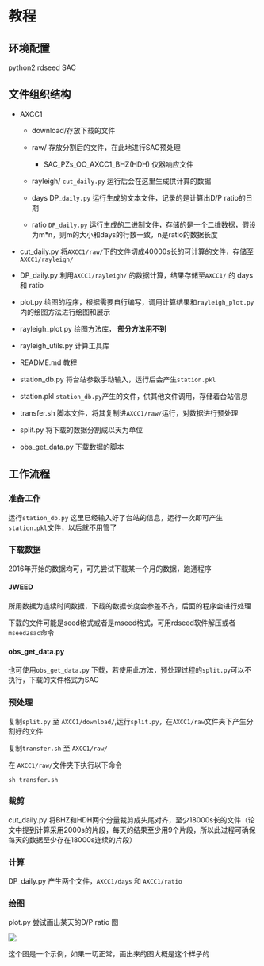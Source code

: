 # 教程

## 环境配置

python2
rdseed
SAC

## 文件组织结构

* AXCC1

    * download/存放下载的文件

    * raw/ 存放分割后的文件，在此地进行SAC预处理
    
        * SAC_PZs_OO_AXCC1_BHZ(HDH) 仪器响应文件
    
    * rayleigh/ `cut_daily.py` 运行后会在这里生成供计算的数据
    
    * days DP_`daily.py` 运行生成的文本文件，记录的是计算出D/P ratio的日期
    
    * ratio `DP_daily.py` 运行生成的二进制文件，存储的是一个二维数据，假设为m*n，则m的大小和days的行数一致，n是ratio的数据长度   

* cut_daily.py 将`AXCC1/raw/`下的文件切成40000s长的可计算的文件，存储至`AXCC1/rayleigh/` 

* DP_daily.py 利用`AXCC1/rayleigh/` 的数据计算，结果存储至`AXCC1/` 的 days 和 ratio

* plot.py 绘图的程序，根据需要自行编写，调用计算结果和`rayleigh_plot.py` 内的绘图方法进行绘图和展示

* rayleigh_plot.py 绘图方法库， **部分方法用不到**

* rayleigh_utils.py 计算工具库

* README.md 教程

* station_db.py 将台站参数手动输入，运行后会产生`station.pkl`

* station.pkl `station_db.py`产生的文件，供其他文件调用，存储着台站信息

* transfer.sh 脚本文件，将其复制进`AXCC1/raw/`运行，对数据进行预处理

* split.py 将下载的数据分割成以天为单位

* obs_get_data.py 下载数据的脚本

## 工作流程

### 准备工作

运行`station_db.py` 这里已经输入好了台站的信息，运行一次即可产生`station.pkl`文件，以后就不用管了


### 下载数据

2016年开始的数据均可，可先尝试下载某一个月的数据，跑通程序

#### JWEED

所用数据为连续时间数据，下载的数据长度会参差不齐，后面的程序会进行处理

下载的文件可能是seed格式或者是mseed格式，可用rdseed软件解压或者`mseed2sac`命令

#### obs_get_data.py

也可使用`obs_get_data.py` 下载，若使用此方法，预处理过程的`split.py`可以不执行，下载的文件格式为SAC

### 预处理

复制`split.py` 至 `AXCC1/download/`,运行`split.py`，在`AXCC1/raw`文件夹下产生分割好的文件

复制`transfer.sh` 至 `AXCC1/raw/` 

在 `AXCC1/raw/`文件夹下执行以下命令

```shell script
sh transfer.sh 
```

### 裁剪

cut_daily.py 将BHZ和HDH两个分量裁剪成头尾对齐，至少18000s长的文件（论文中提到计算采用2000s的片段，每天的结果至少用9个片段，所以此过程可确保每天的数据至少存在18000s连续的片段）

### 计算

DP_daily.py 产生两个文件，`AXCC1/days` 和 `AXCC1/ratio`

### 绘图
plot.py 尝试画出某天的D/P ratio 图

![](http://chengimage.oss-cn-beijing.aliyuncs.com/rayleigh/template.png)

这个图是一个示例，如果一切正常，画出来的图大概是这个样子的